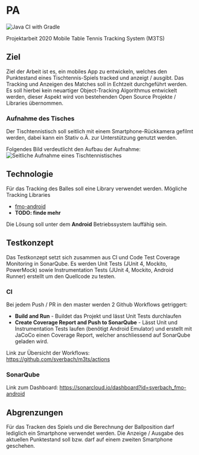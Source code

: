 # PA
![Java CI with Gradle](https://github.com/sverbach/fmo-android/workflows/Java%20CI%20with%20Gradle/badge.svg?branch=master)

Projektarbeit 2020 Mobile Table Tennis Tracking System (M3TS)

## Ziel
Ziel der Arbeit ist es, ein mobiles App zu entwickeln, welches den Punktestand eines Tischtennis-Spiels tracked und anzeigt / ausgibt. Das Tracking und Anzeigen des Matches soll in Echtzeit durchgeführt werden.
Es soll hierbei kein neuartiger Object-Tracking Algorithmus entwickelt werden, dieser Aspekt wird von bestehenden Open Source Projekte / Libraries übernommen.

### Aufnahme des Tisches
Der Tischtennistisch soll seitlich mit einem Smartphone-Rückkamera gefilmt werden, dabei kann ein Stativ o.Ä. zur Unterstützung genutzt werden. 

Folgendes Bild verdeutlicht den Aufbau der Aufnahme:
![Seitliche Aufnahme eines Tischtennistisches](https://i.ibb.co/kyFCQfZ/M3TS.jpg)

## Technologie
Für das Tracking des Balles soll eine Library verwendet werden.
Mögliche Tracking Libraries 
- [fmo-android](https://github.com/hrabalik/fmo-android "fast moving objects algorithm")
- **TODO: finde mehr**

Die Lösung soll unter dem **Android** Betriebssystem lauffähig sein.

## Testkonzept
Das Testkonzept setzt sich zusammen aus CI und Code Test Coverage Monitoring in SonarQube.
Es werden Unit Tests (JUnit 4, Mockito, PowerMock) sowie Instrumentation Tests (JUnit 4, Mockito, Android Runner) erstellt um den Quellcode zu testen.

### CI
Bei jedem Push / PR in den master werden 2 Github Workflows getriggert:

- **Build and Run** - Buildet das Projekt und lässt Unit Tests durchlaufen
- **Create Coverage Report and Push to SonarQube** - Lässt Unit und Instrumentation Tests laufen (benötigt Android Emulator) und erstellt mit JaCoCo einen Coverage Report, welcher anschliessend auf SonarQube geladen wird.

Link zur Übersicht der Workflows: https://github.com/sverbach/m3ts/actions
### SonarQube
Link zum Dashboard: https://sonarcloud.io/dashboard?id=sverbach_fmo-android

## Abgrenzungen
Für das Tracken des Spiels und die Berechnung der Ballposition darf lediglich ein Smartphone verwendet werden.
Die Anzeige / Ausgabe des aktuellen Punktestand soll bzw. darf auf einem zweiten Smartphone geschehen.
